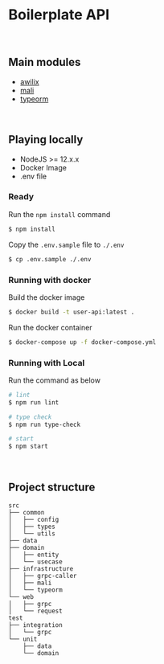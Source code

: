 # Boilerplate API

<br>

## Main modules

- [awilix](https://github.com/jeffijoe/awilix)
- [mali](https://github.com/malijs/mali)
- [typeorm](https://github.com/typeorm/typeorm)

<br>

## Playing locally

- NodeJS >= 12.x.x
- Docker Image
- .env file

### Ready

Run the `npm install` command

```zsh
$ npm install
```

Copy the `.env.sample` file to `./.env`

```zsh
$ cp .env.sample ./.env
```

### Running with docker

Build the docker image

```zsh
$ docker build -t user-api:latest .
```

Run the docker container

```zsh
$ docker-compose up -f docker-compose.yml
```

### Running with Local

Run the command as below

```zsh
# lint
$ npm run lint

# type check
$ npm run type-check

# start
$ npm start
```

<br>

## Project structure

```
src
├── common
│   ├── config
│   ├── types
│   └── utils
├── data
├── domain
│   ├── entity
│   └── usecase
├── infrastructure
│   ├── grpc-caller
│   ├── mali
│   └── typeorm
└── web
│   ├── grpc
│   └── request
test
├── integration
│   └── grpc
└── unit
    ├── data
    └── domain
```
